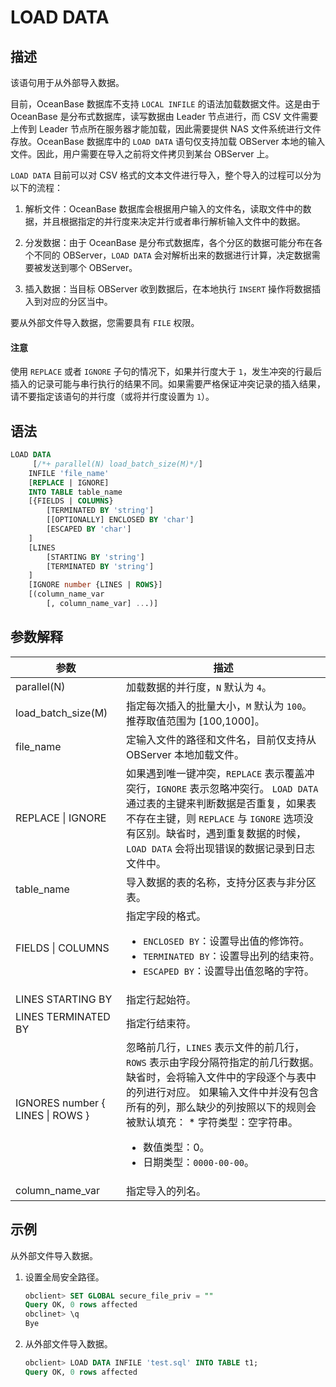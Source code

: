 # LOAD DATA

## 描述

该语句用于从外部导入数据。

目前，OceanBase 数据库不支持 `LOCAL INFILE` 的语法加载数据文件。这是由于 OceanBase 是分布式数据库，读写数据由 Leader 节点进行，而 CSV 文件需要上传到 Leader 节点所在服务器才能加载，因此需要提供 NAS 文件系统进行文件存放。OceanBase 数据库中的 `LOAD DATA` 语句仅支持加载 OBServer 本地的输入文件。因此，用户需要在导入之前将文件拷贝到某台 OBServer 上。

`LOAD DATA` 目前可以对 CSV 格式的文本文件进行导入，整个导入的过程可以分为以下的流程：

1. 解析文件：OceanBase 数据库会根据用户输入的文件名，读取文件中的数据，并且根据指定的并行度来决定并行或者串行解析输入文件中的数据。

2. 分发数据：由于 OceanBase 是分布式数据库，各个分区的数据可能分布在各个不同的 OBServer，`LOAD DATA` 会对解析出来的数据进行计算，决定数据需要被发送到哪个 OBServer。

3. 插入数据：当目标 OBServer 收到数据后，在本地执行 `INSERT` 操作将数据插入到对应的分区当中。

要从外部文件导入数据，您需要具有 `FILE` 权限。
  <main id="notice" type='notice'>
    <h4>注意</h4>
    <p>使用 <code>REPLACE</code> 或者 <code>IGNORE</code> 子句的情况下，如果并行度大于 <code>1</code>，发生冲突的行最后插入的记录可能与串行执行的结果不同。如果需要严格保证冲突记录的插入结果，请不要指定该语句的并行度（或将并行度设置为 <code>1</code>）。</p>
  </main>

## 语法

```sql
LOAD DATA
     [/*+ parallel(N) load_batch_size(M)*/]
    INFILE 'file_name'
    [REPLACE | IGNORE]
    INTO TABLE table_name
    [{FIELDS | COLUMNS}
        [TERMINATED BY 'string']
        [[OPTIONALLY] ENCLOSED BY 'char']
        [ESCAPED BY 'char']
    ]
    [LINES
        [STARTING BY 'string']
        [TERMINATED BY 'string']
    ]
    [IGNORE number {LINES | ROWS}]
    [(column_name_var
        [, column_name_var] ...)]
```

## 参数解释

|                参数                |                     描述                 |
|----------------------------------|--------------------------------------------------------------------------|
| parallel(N)                      | 加载数据的并行度，`N` 默认为 `4`。           |
| load_batch_size(M)               | 指定每次插入的批量大小，`M` 默认为 `100`。推荐取值范围为 \[100,1000\]。        |
| file_name                        | 定输入文件的路径和文件名，目前仅支持从 OBServer 本地加载文件。     |
| REPLACE \| IGNORE                | 如果遇到唯一键冲突，`REPLACE` 表示覆盖冲突行，`IGNORE` 表示忽略冲突行。 `LOAD DATA` 通过表的主键来判断数据是否重复，如果表不存在主键，则 `REPLACE` 与 `IGNORE` 选项没有区别。缺省时，遇到重复数据的时候，`LOAD DATA` 会将出现错误的数据记录到日志文件中。       |
| table_name                       | 导入数据的表的名称，支持分区表与非分区表。    |
| FIELDS \| COLUMNS                | 指定字段的格式。 <ul><li> `ENCLOSED BY`：设置导出值的修饰符。  </li> <li> `TERMINATED BY`：设置导出列的结束符。 </li> <li>`ESCAPED BY`：设置导出值忽略的字符。</li></ul>                                                                                                     |
| LINES STARTING BY                | 指定行起始符。     |
| LINES TERMINATED BY              | 指定行结束符。  |
| IGNORES number { LINES \| ROWS } | 忽略前几行，`LINES` 表示文件的前几行，`ROWS` 表示由字段分隔符指定的前几行数据。 缺省时，会将输入文件中的字段逐个与表中的列进行对应。 如果输入文件中并没有包含所有的列，那么缺少的列按照以下的规则会被默认填充： * 字符类型：空字符串。   <ul><li> 数值类型：0。    </li> <li> 日期类型：`0000-00-00`。</li></ul>    |
| column_name_var                  | 指定导入的列名。        |

## 示例

从外部文件导入数据。

1. 设置全局安全路径。

   ```sql
   obclient> SET GLOBAL secure_file_priv = ""
   Query OK, 0 rows affected 
   obclinet> \q
   Bye
   ```

2. 从外部文件导入数据。

   ```sql
   obclient> LOAD DATA INFILE 'test.sql' INTO TABLE t1;
   Query OK, 0 rows affected 
   ```
